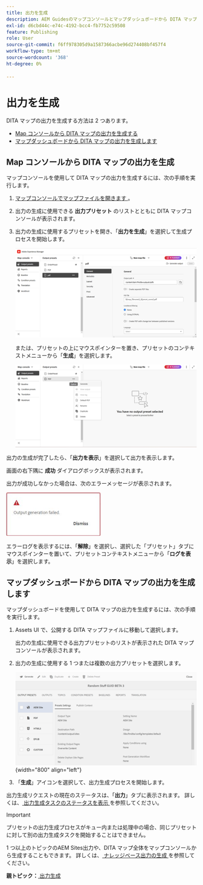 ```yaml
---
title: 出力を生成
description: AEM Guidesのマップコンソールとマップダッシュボードから DITA マップの出力を生成します。
exl-id: d6cbd44c-e74c-4192-bcc4-fb7752c59508
feature: Publishing
role: User
source-git-commit: f6ff978305d9a1587366acbe96d274408bf457f4
workflow-type: tm+mt
source-wordcount: '368'
ht-degree: 0%

---
```


# 出力を生成

DITA マップの出力を生成する方法は 2 つあります。

- [Map コンソールから DITA マップの出力を生成する ](#generate-output-for-a-dita-map-from-the-map-console)
- [マップダッシュボードから DITA マップの出力を生成します](#generate-output-for-a-dita-map-from-the-map-dashboard)

## Map コンソールから DITA マップの出力を生成

マップコンソールを使用して DITA マップの出力を生成するには、次の手順を実行します。

1. [ マップコンソールでマップファイルを開きます ](./open-files-map-console.md)。
2. 出力の生成に使用できる **出力プリセット** のリストとともに DITA マップコンソールが表示されます。

3. 出力の生成に使用するプリセットを開き、「**出力を生成**」を選択して生成プロセスを開始します。

   <img src="images/generate-output-pdf.png" alt="「メタデータ」タブ" width="600">

   または、プリセットの上にマウスポインターを置き、プリセットのコンテキストメニューから「**生成**」を選択します。


   <img src="images/generate-preset-map-console.png" alt="「メタデータ」タブ" width="600">

出力の生成が完了したら、「**出力を表示**」を選択して出力を表示します。

画面の右下隅に **成功** ダイアログボックスが表示されます。

出力が成功しなかった場合は、次のエラーメッセージが表示されます。

<img src="images/error-log.png" alt="エラーログ" width="250">

エラーログを表示するには、「**解除**」を選択し、選択した「プリセット」タブにマウスポインターを置いて、プリセットコンテキストメニューから「**ログを表示**」を選択します。

## マップダッシュボードから DITA マップの出力を生成します

マップダッシュボードを使用して DITA マップの出力を生成するには、次の手順を実行します。

1. Assets UI で、公開する DITA マップファイルに移動して選択します。

   出力の生成に使用できる出力プリセットのリストが表示された DITA マップコンソールが表示されます。

1. 出力の生成に使用する 1 つまたは複数の出力プリセットを選択します。

   ![](images/generate-multiple-outputs-uuid.png){width="800" align="left"}

1. 「**生成**」アイコンを選択して、出力生成プロセスを開始します。


出力生成リクエストの現在のステータスは、「**出力**」タブに表示されます。 詳しくは、[ 出力生成タスクのステータスを表示 ](./generate-output-manage-process.md#view-the-status-of-the-output-generation-task) を参照してください。

>[!IMPORTANT]
>
> プリセットの出力生成プロセスがキュー内または処理中の場合、同じプリセットに対して別の出力生成タスクを開始することはできません。

1 つ以上のトピックのAEM Sites出力や、DITA マップ全体をマップコンソールから生成することもできます。 詳しくは、[ ナレッジベース出力の生成 ](web-editor-article-publishing.md#id218CK0U019I) を参照してください。




**親トピック：**[ 出力生成 ](generate-output.md)
